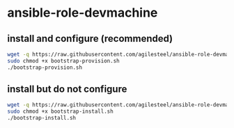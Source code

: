 # ansible-role-devmachine

## install and configure (recommended)

```bash
wget -q https://raw.githubusercontent.com/agilesteel/ansible-role-devmachine/master/bootstrap-provision.sh
sudo chmod +x bootstrap-provision.sh
./bootstrap-provision.sh
```

## install but do not configure

```bash
wget -q https://raw.githubusercontent.com/agilesteel/ansible-role-devmachine/master/bootstrap-install.sh
sudo chmod +x bootstrap-install.sh
./bootstrap-install.sh
```
